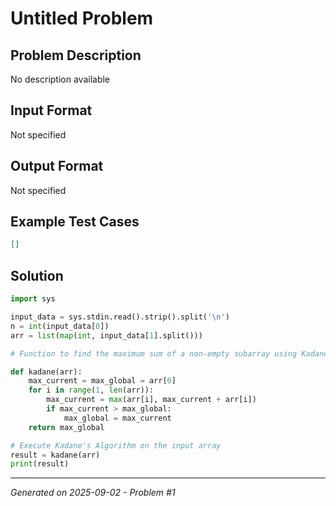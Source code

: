 # Untitled Problem

## Problem Description
No description available

## Input Format
Not specified

## Output Format
Not specified

## Example Test Cases
```json
[]
```

## Solution
```python
import sys

input_data = sys.stdin.read().strip().split('\n')
n = int(input_data[0])
arr = list(map(int, input_data[1].split()))

# Function to find the maximum sum of a non-empty subarray using Kadane's Algorithm

def kadane(arr):
    max_current = max_global = arr[0]
    for i in range(1, len(arr)):
        max_current = max(arr[i], max_current + arr[i])
        if max_current > max_global:
            max_global = max_current
    return max_global

# Execute Kadane's Algorithm on the input array
result = kadane(arr)
print(result)
```

---
*Generated on 2025-09-02 - Problem #1*